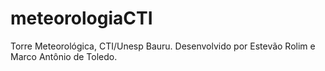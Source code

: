 # meteorologiaCTI
Torre Meteorológica, CTI/Unesp Bauru. Desenvolvido por Estevão Rolim e Marco Antônio de Toledo.
